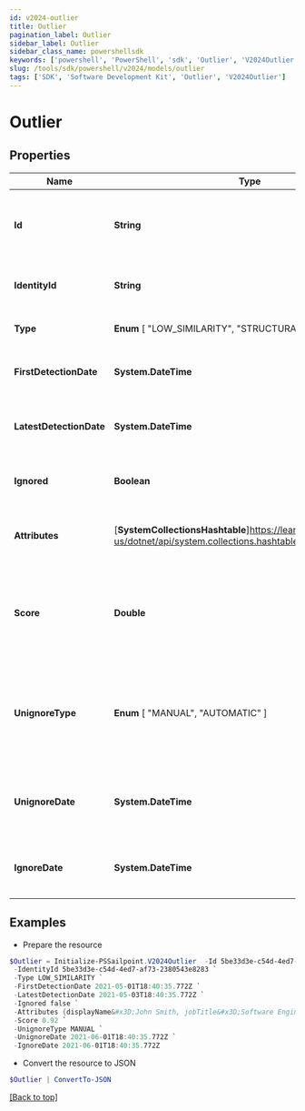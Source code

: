 ```yaml
---
id: v2024-outlier
title: Outlier
pagination_label: Outlier
sidebar_label: Outlier
sidebar_class_name: powershellsdk
keywords: ['powershell', 'PowerShell', 'sdk', 'Outlier', 'V2024Outlier'] 
slug: /tools/sdk/powershell/v2024/models/outlier
tags: ['SDK', 'Software Development Kit', 'Outlier', 'V2024Outlier']
---
```



# Outlier

## Properties

Name | Type | Description | Notes
------------ | ------------- | ------------- | -------------
**Id** | **String** | The identity's unique identifier for the outlier record | [optional] 
**IdentityId** | **String** | The ID of the identity that is detected as an outlier | [optional] 
**Type** |  **Enum** [  "LOW_SIMILARITY",    "STRUCTURAL" ] | The type of outlier summary | [optional] 
**FirstDetectionDate** | **System.DateTime** | The first date the outlier was detected | [optional] 
**LatestDetectionDate** | **System.DateTime** | The most recent date the outlier was detected | [optional] 
**Ignored** | **Boolean** | Flag whether or not the outlier has been ignored | [optional] 
**Attributes** | [**SystemCollectionsHashtable**]https://learn.microsoft.com/en-us/dotnet/api/system.collections.hashtable?view=net-9.0 | Object containing mapped identity attributes | [optional] 
**Score** | **Double** | The outlier score determined by the detection engine ranging from 0..1 | [optional] 
**UnignoreType** |  **Enum** [  "MANUAL",    "AUTOMATIC" ] | Enum value of if the outlier manually or automatically un-ignored. Will be NULL if outlier is not ignored | [optional] 
**UnignoreDate** | **System.DateTime** | shows date when last time has been unignored outlier | [optional] 
**IgnoreDate** | **System.DateTime** | shows date when last time has been ignored outlier | [optional] 

## Examples

- Prepare the resource
```powershell
$Outlier = Initialize-PSSailpoint.V2024Outlier  -Id 5be33d3e-c54d-4ed7-af73-2380543e8283 `
 -IdentityId 5be33d3e-c54d-4ed7-af73-2380543e8283 `
 -Type LOW_SIMILARITY `
 -FirstDetectionDate 2021-05-01T18:40:35.772Z `
 -LatestDetectionDate 2021-05-03T18:40:35.772Z `
 -Ignored false `
 -Attributes {displayName&#x3D;John Smith, jobTitle&#x3D;Software Engineer, department&#x3D;Engineering} `
 -Score 0.92 `
 -UnignoreType MANUAL `
 -UnignoreDate 2021-06-01T18:40:35.772Z `
 -IgnoreDate 2021-06-01T18:40:35.772Z
```

- Convert the resource to JSON
```powershell
$Outlier | ConvertTo-JSON
```


[[Back to top]](#) 

